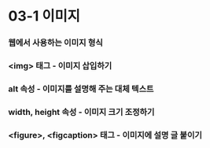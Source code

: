 # 03-1 이미지

### 웹에서 사용하는 이미지 형식

### &lt;img&gt; 태그 - 이미지 삽입하기

### alt 속성 - 이미지를 설명해 주는 대체 텍스트

### width, height 속성 - 이미지 크기 조정하기

### &lt;figure&gt;, &lt;figcaption&gt; 태그 - 이미지에 설명 글 붙이기



